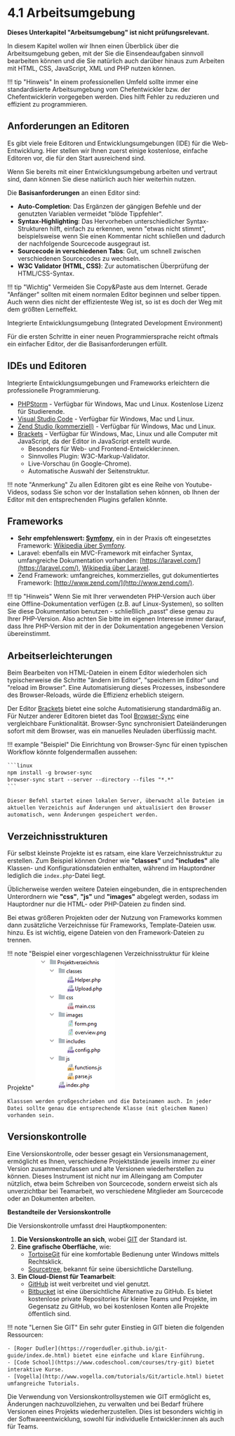 # 4.1 Arbeitsumgebung


**Dieses Unterkapitel "Arbeitsumgebung" ist nicht prüfungsrelevant.**

In diesem Kapitel wollen wir Ihnen einen Überblick über die Arbeitsumgebung geben, mit der Sie die Einsendeaufgaben sinnvoll bearbeiten können und die Sie natürlich auch darüber hinaus zum Arbeiten mit HTML, CSS, JavaScript, XML und PHP nutzen können.

!!! tip "Hinweis"
    In einem professionellen Umfeld sollte immer eine standardisierte Arbeitsumgebung vom Chefentwickler bzw. der Chefentwicklerin vorgegeben werden. Dies hilft Fehler zu reduzieren und effizient zu programmieren.

## Anforderungen an Editoren

Es gibt viele freie Editoren und Entwicklungsumgebungen (IDE) für die Web-Entwicklung. Hier stellen wir Ihnen zuerst einige kostenlose, einfache Editoren vor, die für den Start ausreichend sind.

Wenn Sie bereits mit einer Entwicklungsumgebung arbeiten und vertraut sind, dann können Sie diese natürlich auch hier weiterhin nutzen.

Die **Basisanforderungen** an einen Editor sind:

- **Auto-Completion**: Das Ergänzen der gängigen Befehle und der genutzten Variablen vermeidet "blöde Tippfehler".
- **Syntax-Highlighting**: Das Hervorheben unterschiedlicher Syntax-Strukturen hilft, einfach zu erkennen, wenn "etwas nicht stimmt", beispielsweise wenn Sie einen Kommentar nicht schließen und dadurch der nachfolgende Sourcecode ausgegraut ist.
- **Sourcecode in verschiedenen Tabs**: Gut, um schnell zwischen verschiedenen Sourcecodes zu wechseln.
- **W3C Validator (HTML, CSS)**: Zur automatischen Überprüfung der HTML/CSS-Syntax.

!!! tip "Wichtig"
    Vermeiden Sie Copy&Paste aus dem Internet. Gerade "Anfänger" sollten mit einem normalen Editor beginnen und selber tippen. Auch wenn dies nicht der effizienteste Weg ist, so ist es doch der Weg mit dem größten Lerneffekt.

Integrierte Entwicklungsumgebung (Integrated Development Environment)

Für die ersten Schritte in einer neuen Programmiersprache reicht oftmals ein einfacher Editor, der die Basisanforderungen erfüllt.

## IDEs und Editoren

Integrierte Entwicklungsumgebungen und Frameworks erleichtern die professionelle Programmierung.

- [PHPStorm](https://www.jetbrains.com/phpstorm/) - Verfügbar für Windows, Mac und Linux. Kostenlose Lizenz für Studierende.
- [Visual Studio Code](https://code.visualstudio.com/) - Verfügbar für Windows, Mac und Linux.
- [Zend Studio (kommerziell)](http://www.zend.com/) - Verfügbar für Windows, Mac und Linux.
- [Brackets](https://brackets.io/) - Verfügbar für Windows, Mac, Linux und alle Computer mit JavaScript, da der Editor in JavaScript erstellt wurde.
  - Besonders für Web- und Frontend-Entwickler:innen.
  - Sinnvolles Plugin: W3C-Markup-Validator.
  - Live-Vorschau (in Google-Chrome).
  - Automatische Auswahl der Seitenstruktur.

!!! note "Anmerkung"
    Zu allen Editoren gibt es eine Reihe von Youtube-Videos, sodass Sie schon vor der Installation sehen können, ob Ihnen der Editor mit den entsprechenden Plugins gefallen könnte.


## Frameworks

- **Sehr empfehlenswert: [Symfony](http://www.symfony-project.org/)**, ein in der Praxis oft eingesetztes Framework: [Wikipedia über Symfony](http://de.wikipedia.org/wiki/Symfony).
- Laravel: ebenfalls ein MVC-Framework mit einfacher Syntax, umfangreiche Dokumentation vorhanden: [https://laravel.com/](https://laravel.com/), [Wikipedia über Laravel](https://de.wikipedia.org/wiki/Laravel).
- Zend Framework: umfangreiches, kommerzielles, gut dokumentiertes Framework: [http://www.zend.com/](http://www.zend.com/).

!!! tip "Hinweis"
    Wenn Sie mit Ihrer verwendeten PHP-Version auch über eine Offline-Dokumentation verfügen (z.B. auf Linux-Systemen), so sollten Sie diese Dokumentation benutzen - schließlich „passt“ diese genau zu Ihrer PHP-Version. Also achten Sie bitte im eigenen Interesse immer darauf, dass Ihre PHP-Version mit der in der Dokumentation angegebenen Version übereinstimmt.

## Arbeitserleichterungen

Beim Bearbeiten von HTML-Dateien in einem Editor wiederholen sich typischerweise die Schritte "ändern im Editor", "speichern im Editor" und "reload im Browser". Eine Automatisierung dieses Prozesses, insbesondere des Browser-Reloads, würde die Effizienz erheblich steigern.

Der Editor [Brackets](https://brackets.io/) bietet eine solche Automatisierung standardmäßig an. Für Nutzer anderer Editoren bietet das Tool [Browser-Sync](https://www.browsersync.io/) eine vergleichbare Funktionalität. Browser-Sync synchronisiert Dateiänderungen sofort mit dem Browser, was ein manuelles Neuladen überflüssig macht.

!!! example "Beispiel"
    Die Einrichtung von Browser-Sync für einen typischen Workflow könnte folgendermaßen aussehen:

    ```linux
    npm install -g browser-sync
    browser-sync start --server --directory --files "*.*"
    ```

    Dieser Befehl startet einen lokalen Server, überwacht alle Dateien im aktuellen Verzeichnis auf Änderungen und aktualisiert den Browser automatisch, wenn Änderungen gespeichert werden.

## Verzeichnisstrukturen

Für selbst kleinste Projekte ist es ratsam, eine klare Verzeichnisstruktur zu erstellen. Zum Beispiel können Ordner wie **"classes"** und **"includes"** alle Klassen- und Konfigurationsdateien enthalten, während im Hauptordner lediglich die `index.php`-Datei liegt.

Üblicherweise werden weitere Dateien eingebunden, die in entsprechenden Unterordnern wie **"css"**, **"js"** und **"images"** abgelegt werden, sodass im Hauptordner nur die HTML- oder PHP-Dateien zu finden sind.

Bei etwas größeren Projekten oder der Nutzung von Frameworks kommen dann zusätzliche Verzeichnisse für Frameworks, Template-Dateien usw. hinzu. Es ist wichtig, eigene Dateien von den Framework-Dateien zu trennen.

!!! note "Beispiel einer vorgeschlagenen Verzeichnisstruktur für kleine Projekte"
    ![Vorgeschlagene Verzeichnisstruktur für kleine Projekte](media/Verzeichnisstruktur.png)

    Klasssen werden großgeschrieben und die Dateinamen auch. In jeder Datei sollte genau die entsprechende Klasse (mit gleichem Namen) vorhanden sein.

## Versionskontrolle

Eine Versionskontrolle, oder besser gesagt ein Versionsmanagement, ermöglicht es Ihnen, verschiedene Projektstände jeweils immer zu einer Version zusammenzufassen und alte Versionen wiederherstellen zu können. Dieses Instrument ist nicht nur im Alleingang am Computer nützlich, etwa beim Schreiben von Sourcecode, sondern erweist sich als unverzichtbar bei Teamarbeit, wo verschiedene Mitglieder am Sourcecode oder an Dokumenten arbeiten.

**Bestandteile der Versionskontrolle**

Die Versionskontrolle umfasst drei Hauptkomponenten:

1. **Die Versionskontrolle an sich**, wobei [GIT](https://git-scm.com/) der Standard ist.
2. **Eine grafische Oberfläche**, wie:
   - [TortoiseGit](https://tortoisegit.org/) für eine komfortable Bedienung unter Windows mittels Rechtsklick.
   - [Sourcetree](https://www.sourcetreeapp.com/), bekannt für seine übersichtliche Darstellung.
3. **Ein Cloud-Dienst für Teamarbeit**:
   - [GitHub](https://github.com/) ist weit verbreitet und viel genutzt.
   - [Bitbucket](https://bitbucket.org/) ist eine übersichtliche Alternative zu GitHub. Es bietet kostenlose private Repositories für kleine Teams und Projekte, im Gegensatz zu GitHub, wo bei kostenlosen Konten alle Projekte öffentlich sind.

!!! note "Lernen Sie GIT"
    Ein sehr guter Einstieg in GIT bieten die folgenden Ressourcen:

    - [Roger Dudler](https://rogerdudler.github.io/git-guide/index.de.html) bietet eine einfache und klare Einführung.
    - [Code School](https://www.codeschool.com/courses/try-git) bietet interaktive Kurse.
    - [Vogella](http://www.vogella.com/tutorials/Git/article.html) bietet umfangreiche Tutorials.

Die Verwendung von Versionskontrollsystemen wie GIT ermöglicht es, Änderungen nachzuvollziehen, zu verwalten und bei Bedarf frühere Versionen eines Projekts wiederherzustellen. Dies ist besonders wichtig in der Softwareentwicklung, sowohl für individuelle Entwickler:innen als auch für Teams.

